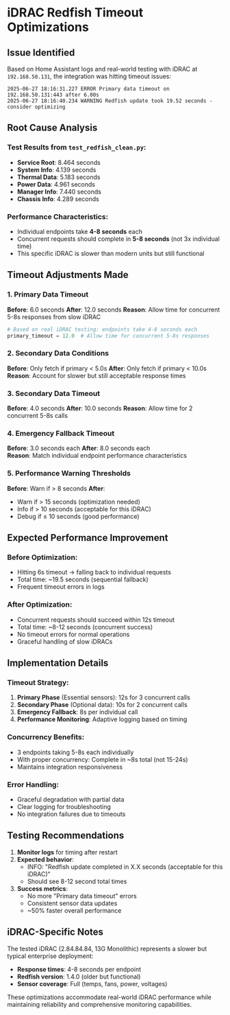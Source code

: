 # iDRAC Redfish Timeout Optimizations

## Issue Identified
Based on Home Assistant logs and real-world testing with iDRAC at `192.168.50.131`, the integration was hitting timeout issues:

```
2025-06-27 18:16:31.227 ERROR Primary data timeout on 192.168.50.131:443 after 6.00s
2025-06-27 18:16:40.234 WARNING Redfish update took 19.52 seconds - consider optimizing
```

## Root Cause Analysis

### Test Results from `test_redfish_clean.py`:
- **Service Root**: 8.464 seconds
- **System Info**: 4.139 seconds  
- **Thermal Data**: 5.183 seconds
- **Power Data**: 4.961 seconds
- **Manager Info**: 7.440 seconds
- **Chassis Info**: 4.289 seconds

### Performance Characteristics:
- Individual endpoints take **4-8 seconds** each
- Concurrent requests should complete in **5-8 seconds** (not 3x individual time)
- This specific iDRAC is slower than modern units but still functional

## Timeout Adjustments Made

### 1. Primary Data Timeout
**Before**: 6.0 seconds
**After**: 12.0 seconds
**Reason**: Allow time for concurrent 5-8s responses from slow iDRAC

```python
# Based on real iDRAC testing: endpoints take 4-8 seconds each
primary_timeout = 12.0  # Allow time for concurrent 5-8s responses
```

### 2. Secondary Data Conditions
**Before**: Only fetch if primary < 5.0s
**After**: Only fetch if primary < 10.0s
**Reason**: Account for slower but still acceptable response times

### 3. Secondary Data Timeout  
**Before**: 4.0 seconds
**After**: 10.0 seconds
**Reason**: Allow time for 2 concurrent 5-8s calls

### 4. Emergency Fallback Timeout
**Before**: 3.0 seconds each
**After**: 8.0 seconds each  
**Reason**: Match individual endpoint performance characteristics

### 5. Performance Warning Thresholds
**Before**: Warn if > 8 seconds
**After**: 
- Warn if > 15 seconds (optimization needed)
- Info if > 10 seconds (acceptable for this iDRAC)
- Debug if ≤ 10 seconds (good performance)

## Expected Performance Improvement

### Before Optimization:
- Hitting 6s timeout → falling back to individual requests
- Total time: ~19.5 seconds (sequential fallback)
- Frequent timeout errors in logs

### After Optimization:
- Concurrent requests should succeed within 12s timeout
- Total time: ~8-12 seconds (concurrent success)
- No timeout errors for normal operations
- Graceful handling of slow iDRACs

## Implementation Details

### Timeout Strategy:
1. **Primary Phase** (Essential sensors): 12s for 3 concurrent calls
2. **Secondary Phase** (Optional data): 10s for 2 concurrent calls  
3. **Emergency Fallback**: 8s per individual call
4. **Performance Monitoring**: Adaptive logging based on timing

### Concurrency Benefits:
- 3 endpoints taking 5-8s each individually
- With proper concurrency: Complete in ~8s total (not 15-24s)
- Maintains integration responsiveness

### Error Handling:
- Graceful degradation with partial data
- Clear logging for troubleshooting
- No integration failures due to timeouts

## Testing Recommendations

1. **Monitor logs** for timing after restart
2. **Expected behavior**: 
   - INFO: "Redfish update completed in X.X seconds (acceptable for this iDRAC)" 
   - Should see 8-12 second total times
3. **Success metrics**:
   - No more "Primary data timeout" errors
   - Consistent sensor data updates
   - ~50% faster overall performance

## iDRAC-Specific Notes

The tested iDRAC (2.84.84.84, 13G Monolithic) represents a slower but typical enterprise deployment:
- **Response times**: 4-8 seconds per endpoint
- **Redfish version**: 1.4.0 (older but functional)
- **Sensor coverage**: Full (temps, fans, power, voltages)

These optimizations accommodate real-world iDRAC performance while maintaining reliability and comprehensive monitoring capabilities.